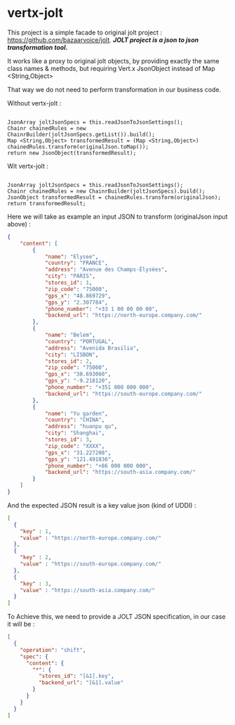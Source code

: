 # vertx-jolt

This project is a simple facade to original jolt project : https://github.com/bazaarvoice/jolt.
***JOLT project is a json to json transformation tool.***

It works like a proxy to original jolt objects, by providing exactly the same class names & methods, but requiring Vert.x JsonObject instead of Map &#60;String,Object&#62;

That way we do not need to perform transformation in our business code.

Without vertx-jolt :
<pre><code>
JsonArray joltJsonSpecs = this.readJsonToJsonSettings();
Chainr chainedRules = new ChainrBuilder(joltJsonSpecs.getList()).build();
Map &#60;String,Object&#62; transformedResult = (Map &#60;String,Object&#62;) chainedRules.transform(originalJson.toMap());
return new JsonObject(transformedResult);
</code></pre>

Wit vertx-jolt :
<pre><code>
JsonArray joltJsonSpecs = this.readJsonToJsonSettings();
Chainr chainedRules = new ChainrBuilder(joltJsonSpecs).build();
JsonObject transformedResult = chainedRules.transform(originalJson);
return transformedResult;
</code></pre>

Here we will take as example an input JSON to transform (originalJson input above) :
```json
{
	"content": [
		{
			"name": "Elysee",
			"country": "FRANCE",
			"address": "Avenue des Champs-Élysées",
			"city": "PARIS",
			"stores_id": 1,
			"zip_code": "75000",
			"gps_x": "48.869729",
			"gps_y": "2.307784",
			"phone_number": "+33 1 00 00 00 00",
			"backend_url": "https://north-europe.company.com/"
		},
		{
			"name": "Belem",
			"country": "PORTUGAL",
			"address": "Avenida Brasilia",
			"city": "LISBON",
			"stores_id": 2,
			"zip_code": "75000",
			"gps_x": "38.693060",
			"gps_y": "-9.218120",
			"phone_number": "+351 000 000 000",
			"backend_url": "https://south-europe.company.com/"
		},
		{
			"name": "Yu garden",
			"country": "CHINA",
			"address": "huanpu qu",
			"city": "Shanghai",
			"stores_id": 3,
			"zip_code": "XXXX",
			"gps_x": "31.227208",
			"gps_y": "121.491836",
			"phone_number": "+86 000 000 000",
			"backend_url": "https://south-asia.company.com/"
		}
	]
}
```

And the expected JSON result is a key value json (kind of UDDI) :
```json
[ 
  {
    "key" : 1,
    "value" : "https://north-europe.company.com/"
  }, 
  {
    "key" : 2,
    "value" : "https://south-europe.company.com/"
  }, 
  {
    "key" : 3,
    "value" : "https://south-asia.company.com/"
  } 
]
```

To Achieve this, we need to provide a JOLT JSON specification, in our case it will be :
```json
[
  {
    "operation": "shift",
    "spec": {
      "content": {
        "*": {
          "stores_id": "[&1].key",
          "backend_url": "[&1].value"
        }
      }
    }
  }
]
